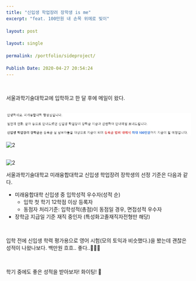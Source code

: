 ```yaml
---
title: "신입생 학업장려 장학생 is me"
excerpt: "feat. 100만원 내 손목 위에로 빛이"

layout: post

layout: single

permalink: /portfolio/sideproject/

Publish Date: 2020-04-27 20:54:24
---
```


</br>

서울과학기술대학교에 입학하고  한 달 후에 메일이 왔다.

</br>

<img src='./assets/images/2.jpg'>

![2](C:\githubPages\Jina13.github.io\assets\images\2.jpg)

</br>![2](C:\githubPages\Jina13.github.io\assets\images\2.jpg)

서울과학기술대학교 미래융합대학교 신입생 학업장려 장학생의 선정 기준은 다음과 같다.  

- 미래융합대학 신입생 중 입학성적 우수자(성적 순)
  - 입학 첫 학기 12학점 이상 등록자
  - 동점자 처리기준: 입학성적(총점)이 동점일 경우, 면접성적 우수자
- 장학금 지급일 기준 재직 중인자 (특성화고졸재직자전형만 해당)

</br>

입학 전에 신입생 학력 평가용으로 영어 시험(모의 토익과 비슷했다.)을 봤는데 괜찮은 성적이 나왔나보다. 백만원 흐흐.. 좋다..&#128184;&#128184;&#128184;

</br>

학기 중에도 좋은 성적을 받아보자! 화이팅! &#128035;

